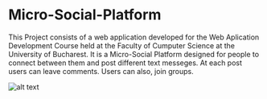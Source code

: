 # Micro-Social-Platform

This Project consists of a web application developed for the Web Aplication Development Course held at the Faculty of Cumputer Science at the University of Bucharest.
It is a Micro-Social Platform designed for people to connect between them and post different text messeges. At each post users can leave comments. Users can also, join groups.

![alt text](https://ibb.co/ZfGVnfd)
